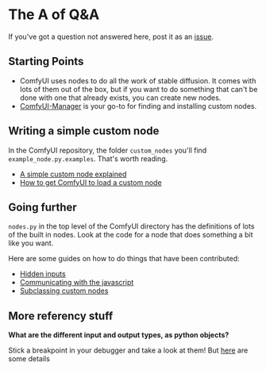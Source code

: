 # The A of Q&A

If you've got a question not answered here, post it as an [issue](https://github.com/chrisgoringe/Comfy-Custom-Node-How-To/issues).

## Starting Points

- ComfyUI uses nodes to do all the work of stable diffusion. It comes with lots of them out of the box, but if you want to do something that can't be done with one that already exists, you can create new nodes.
- [ComfyUI-Manager](https://github.com/ltdrdata/ComfyUI-Manager) is your go-to for finding and installing custom nodes.

## Writing a simple custom node

In the ComfyUI repository, the folder `custom_nodes` you'll find `example_node.py.examples`. That's worth reading. 

- [A simple custom node explained](./answers/simple_node.md) 
- [How to get ComfyUI to load a custom node](./answers/deploying%20a%20custom%20node.md)

## Going further

`nodes.py` in the top level of the ComfyUI directory has the definitions of lots of the built in nodes. Look at the code for a node that does something a bit like you want.

Here are some guides on how to do things that have been contributed:
- [Hidden inputs](./answers/hidden_inputs.md)
- [Communicating with the javascript](./answers/front_end.md)
- [Subclassing custom nodes](./answers/subclassing.md)

## More referency stuff

**What are the different input and output types, as python objects?**

Stick a breakpoint in your debugger and take a look at them! But [here](./answers/data_types.md) are some details
